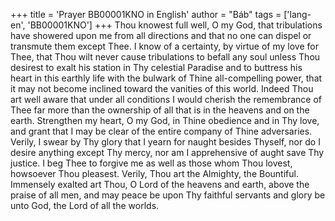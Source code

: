 +++
title = 'Prayer BB00001KNO in English'
author = "Báb"
tags = ['lang-en', 'BB00001KNO']
+++
Thou knowest full well, O my God, that tribulations have showered upon me from all directions and that no one can dispel or transmute them except Thee.  I know of a certainty, by virtue of my love for Thee, that Thou wilt never cause tribulations to befall any soul unless Thou desirest to exalt his station in Thy celestial Paradise and to buttress his heart in this earthly life with the bulwark of Thine all-compelling power, that it may not become inclined toward the vanities of this world.  Indeed Thou art well aware that under all conditions I would cherish the remembrance of Thee far more than the ownership of all that is in the heavens and on the earth.
Strengthen my heart, O my God, in Thine obedience and in Thy love, and grant that I may be clear of the entire company of Thine adversaries. Verily, I swear by Thy glory that I yearn for naught besides Thyself, nor do I desire anything except Thy mercy, nor am I apprehensive of aught save Thy justice.  I beg Thee to forgive me as well as those whom Thou lovest, howsoever Thou pleasest.  Verily, Thou art the Almighty, the Bountiful.
Immensely exalted art Thou, O Lord of the heavens and earth, above the praise of all men, and may peace be upon Thy faithful servants and glory be unto God, the Lord of all the worlds.
